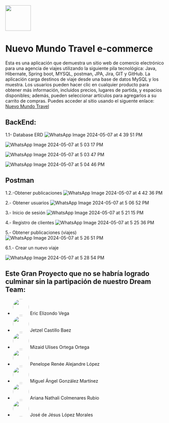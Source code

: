<img src="https://github.com/Ulimax/E-commerce-Java.lio/assets/160265351/497f95d1-3a29-4153-8385-7b9568f69ec4" width="80" height="auto">


# Nuevo Mundo Travel e-commerce


<section>
 Esta es una aplicación que demuestra un sitio web de comercio electrónico para una agencia de viajes utilizando la siguiente pila tecnológica: Java, Hibernate, Spring boot, MYSQL, postman, JPA, Jira, GIT y GitHub. La aplicación carga destinos de viaje desde una base de datos MySQL y los muestra. Los usuarios pueden hacer clic en cualquier producto para obtener más información, incluidos precios, lugares de partida, y espacios disponibles; además, pueden seleccionar artículos para agregarlos a su carrito de compras. Puedes acceder al sitio usando el siguente enlace:
<a href="https://nuevomundotravel.netlify.app/" target="_blank"> Nuevo Mundo Travel</a>
</section>

## BackEnd: 

1.1- Database ERD
![WhatsApp Image 2024-05-07 at 4 39 51 PM](https://github.com/YetzelBaez23/Backend-Javalio/assets/111305296/0c84da89-8abb-41ce-96a3-e81be1c19168)

![WhatsApp Image 2024-05-07 at 5 03 17 PM](https://github.com/YetzelBaez23/Backend-Javalio/assets/111305296/422fe0a6-1cd4-4597-a6b6-3f5fda8c90b3)

![WhatsApp Image 2024-05-07 at 5 03 47 PM](https://github.com/YetzelBaez23/Backend-Javalio/assets/111305296/50e48dff-f3d4-469d-8e89-cb4199f19386)

![WhatsApp Image 2024-05-07 at 5 04 46 PM](https://github.com/YetzelBaez23/Backend-Javalio/assets/111305296/cfff8a95-ae07-451f-bb2d-94cc759bfc00)

## Postman
  1.2.-Obtener publicaciones
![WhatsApp Image 2024-05-07 at 4 42 36 PM](https://github.com/YetzelBaez23/Backend-Javalio/assets/111305296/af0d94a6-381d-4538-ab15-cd0227a2477a)

2.- Obtener usuarios 
![WhatsApp Image 2024-05-07 at 5 06 52 PM](https://github.com/YetzelBaez23/Backend-Javalio/assets/111305296/9dfc6780-2da3-48b2-b840-564c503afc77)


3.- Inicio de sesión 
![WhatsApp Image 2024-05-07 at 5 21 15 PM](https://github.com/YetzelBaez23/Backend-Javalio/assets/111305296/84c558de-0d2b-4396-ae38-24e21ecfa059)


4.- Registro de clientes
![WhatsApp Image 2024-05-07 at 5 25 36 PM](https://github.com/YetzelBaez23/Backend-Javalio/assets/111305296/2062615a-df8d-428f-8a26-42c6aa18feed)


5.- Obtener publicaciones (viajes)
![WhatsApp Image 2024-05-07 at 5 26 51 PM](https://github.com/YetzelBaez23/Backend-Javalio/assets/111305296/ea01a1da-3bf5-4863-8ad7-99b13225a16f)

6.1.- Crear un nuevo viaje

![WhatsApp Image 2024-05-07 at 5 28 54 PM](https://github.com/YetzelBaez23/Backend-Javalio/assets/111305296/77f42b2e-0ad2-430f-af4b-2d0c76a526ae)


## Este Gran Proyecto que no se habría logrado culminar sin la partipación de nuestro **Dream Team:**
<section>

 



+ <img src="https://avatars.githubusercontent.com/u/154300901?s=400&v=4" width="50" height="auto" style="border-radius: 50%;">  Eric Elizondo Vega  
+  <img src="https://avatars.githubusercontent.com/u/160265351?s=400&u=ff748f6309b4bb80b0d04535a352433a92879687&v=4" width="50" height="auto" style="border-radius: 50%;">  Jetzel Castillo Baez 
+  <img src="https://avatars.githubusercontent.com/u/111305296?v=4" width="50" height="auto" style="border-radius: 50%;">  Mizaid Ulises Ortega Ortega
+ <img src="https://avatars.githubusercontent.com/u/160263083?v=4" width="50" height="auto" style="border-radius: 50%;">  Penelope Renée Alejandre López
+ <img src="https://avatars.githubusercontent.com/u/157545685?v=4" width="50" height="auto" style="border-radius: 50%;">  Miguel Ángel González Martínez 
+ <img src="https://avatars.githubusercontent.com/u/160262662?v=4" width="50" height="auto" style="border-radius: 50%;">  Ariana Nathali Colmenares Rubio 
+ <img src="https://avatars.githubusercontent.com/u/160262027?v= " width="50" height="auto" style="border-radius: 50%;">  José de Jésus López Morales 

</section>
